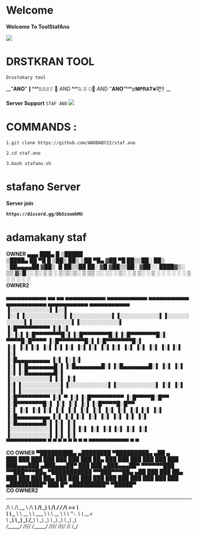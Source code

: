 # Welcome 
   **Welcome To ToolStafAno**

![](https://media.discordapp.net/attachments/792899376489562142/802204992512983060/image0.gif)

# DRSTKRAN TOOL 

```Drustakary tool```

__"𝐀𝐍𝐎"┃ᵏᵃᵏ𝙱𝙰𝙱𝚈 📿
AND ᵏᵃᵏ𝙰 𝙽 𝙾📿 AND "𝐀𝐍𝐎"ᵏᵃᵏቿ𝗠𝗣𝗥𝗔𝗧❦R͜͡👎 __

**Server Support**
```STAF ANO```
![](https://media.discordapp.net/attachments/742958508940591165/786331977367814184/a_29d4ac5a6bb81d8b460e316edc3f13a5.gif)
# COMMANDS :

`1.git clone https://github.com/ANOBABY22/staf.ano`

`2.cd staf.ano`

`3.bash stafano.sh`

# stafano Server

**Server join**

__`https://discord.gg/Db5zxemhMU`__

# adamakany staf

**OWNER**
 ▄▄▄       ███▄    █  ▒█████  
▒████▄     ██ ▀█   █ ▒██▒  ██▒
▒██  ▀█▄  ▓██  ▀█ ██▒▒██░  ██▒
░██▄▄▄▄██ ▓██▒  ▐▌██▒▒██   ██░
 ▓█   ▓██▒▒██░   ▓██░░ ████▓▒░
 ▒▒   ▓▒█░░ ▒░   ▒ ▒ ░ ▒░▒░▒░ 
  ▒   ▒▒ ░░ ░░   ░ ▒░  ░ ▒ ▒░ 
  ░   ▒      ░   ░ ░ ░ ░ ░ ▒  
      ░  ░         ░     ░ ░                    
**OWNER2**

 ▄▄▄▄▄▄▄▄▄▄▄  ▄▄       ▄▄  ▄▄▄▄▄▄▄▄▄▄▄  ▄▄▄▄▄▄▄▄▄▄▄  ▄▄▄▄▄▄▄▄▄▄▄  ▄▄▄▄▄▄▄▄▄▄▄  ▄▄▄▄▄▄▄▄▄▄▄  ▄▄▄▄▄▄▄▄▄▄▄      
▐░░░░░░░░░░░▌▐░░▌     ▐░░▌▐░░░░░░░░░░░▌▐░░░░░░░░░░░▌▐░░░░░░░░░░░▌▐░░░░░░░░░░░▌▐░░░░░░░░░░░▌▐░░░░░░░░░░░▌     
▐░█▀▀▀▀▀▀▀▀▀ ▐░▌░▌   ▐░▐░▌▐░█▀▀▀▀▀▀▀█░▌▐░█▀▀▀▀▀▀▀█░▌▐░█▀▀▀▀▀▀▀█░▌ ▀▀▀▀█░█▀▀▀▀ ▐░█▀▀▀▀▀▀▀█░▌▐░█▀▀▀▀▀▀▀█░▌     
▐░▌          ▐░▌▐░▌ ▐░▌▐░▌▐░▌       ▐░▌▐░▌       ▐░▌▐░▌       ▐░▌     ▐░▌     ▐░▌       ▐░▌▐░▌       ▐░▌     
▐░█▄▄▄▄▄▄▄▄▄ ▐░▌ ▐░▐░▌ ▐░▌▐░█▄▄▄▄▄▄▄█░▌▐░█▄▄▄▄▄▄▄█░▌▐░█▄▄▄▄▄▄▄█░▌     ▐░▌     ▐░▌       ▐░▌▐░█▄▄▄▄▄▄▄█░▌     
▐░░░░░░░░░░░▌▐░▌  ▐░▌  ▐░▌▐░░░░░░░░░░░▌▐░░░░░░░░░░░▌▐░░░░░░░░░░░▌     ▐░▌     ▐░▌       ▐░▌▐░░░░░░░░░░░▌     
▐░█▀▀▀▀▀▀▀▀▀ ▐░▌   ▀   ▐░▌▐░█▀▀▀▀▀▀▀▀▀ ▐░█▀▀▀▀█░█▀▀ ▐░█▀▀▀▀▀▀▀█░▌     ▐░▌     ▐░▌       ▐░▌▐░█▀▀▀▀█░█▀▀      
▐░▌          ▐░▌       ▐░▌▐░▌          ▐░▌     ▐░▌  ▐░▌       ▐░▌     ▐░▌     ▐░▌       ▐░▌▐░▌     ▐░▌       
▐░█▄▄▄▄▄▄▄▄▄ ▐░▌       ▐░▌▐░▌          ▐░▌      ▐░▌ ▐░▌       ▐░▌     ▐░▌     ▐░█▄▄▄▄▄▄▄█░▌▐░▌      ▐░▌      
▐░░░░░░░░░░░▌▐░▌       ▐░▌▐░▌          ▐░▌       ▐░▌▐░▌       ▐░▌     ▐░▌     ▐░░░░░░░░░░░▌▐░▌       ▐░▌     
 ▀▀▀▀▀▀▀▀▀▀▀  ▀         ▀  ▀            ▀         ▀  ▀         ▀       ▀       ▀▀▀▀▀▀▀▀▀▀▀  ▀         ▀      
                                                                                                             

**CO OWNER**
▀█████████▄          ▄████████      ▀█████████▄       ▄██   ▄   
  ███    ███        ███    ███        ███    ███      ███   ██▄ 
  ███    ███        ███    ███        ███    ███      ███▄▄▄███ 
 ▄███▄▄▄██▀         ███    ███       ▄███▄▄▄██▀       ▀▀▀▀▀▀███ 
▀▀███▀▀▀██▄       ▀███████████      ▀▀███▀▀▀██▄       ▄██   ███ 
  ███    ██▄        ███    ███        ███    ██▄      ███   ███ 
  ███    ███        ███    ███        ███    ███      ███   ███ 
▄█████████▀         ███    █▀       ▄█████████▀        ▀█████▀  
**CO OWNER2**
 __         ______     ______     __  __     __  __     ______       
/\ \       /\  __ \   /\  ___\   /\ \_\ \   /\ \/ /    /\  == \      
\ \ \____  \ \  __ \  \ \___  \  \ \  __ \  \ \  _"-.  \ \  __<      
 \ \_____\  \ \_\ \_\  \/\_____\  \ \_\ \_\  \ \_\ \_\  \ \_\ \_\    
  \/_____/   \/_/\/_/   \/_____/   \/_/\/_/   \/_/\/_/   \/_/ /_/    
                                                                                                                                  
